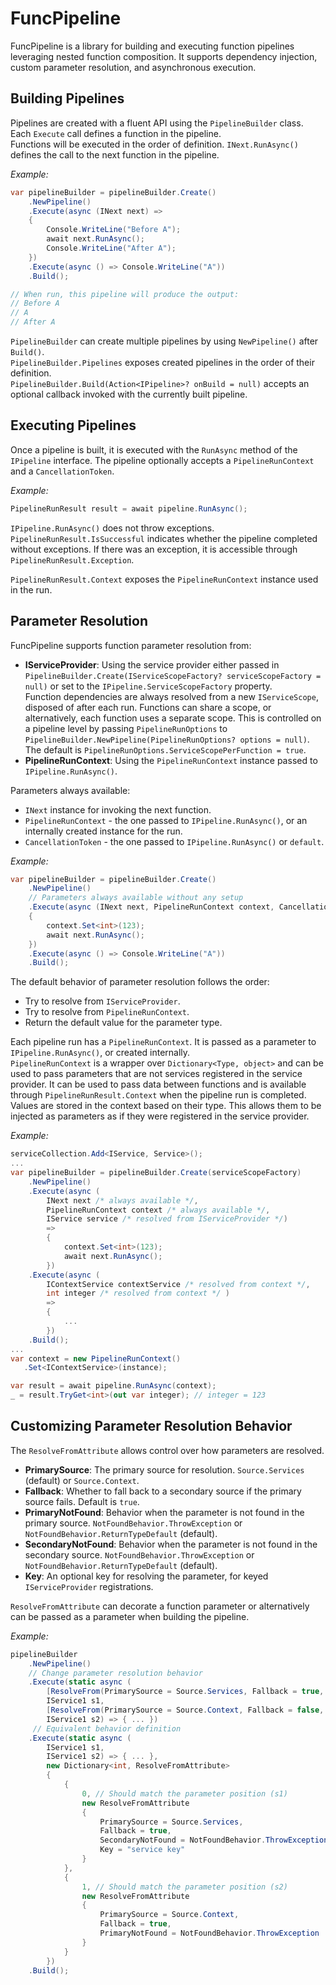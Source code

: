 # FuncPipeline

FuncPipeline is a library for building and executing function pipelines leveraging nested function composition. It supports dependency injection, custom parameter resolution, and asynchronous execution.

## Building Pipelines

Pipelines are created with a fluent API using the `PipelineBuilder` class.  
Each `Execute` call defines a function in the pipeline.  
Functions will be executed in the order of definition. `INext.RunAsync()` defines the call to the next function in the pipeline.

*Example:*
```csharp
var pipelineBuilder = pipelineBuilder.Create()
    .NewPipeline()
    .Execute(async (INext next) =>
    {
        Console.WriteLine("Before A");
        await next.RunAsync();
        Console.WriteLine("After A");
    })
    .Execute(async () => Console.WriteLine("A"))
    .Build();

// When run, this pipeline will produce the output:
// Before A
// A
// After A
```

`PipelineBuilder` can create multiple pipelines by using `NewPipeline()` after `Build()`.   
`PipelineBuilder.Pipelines` exposes created pipelines in the order of their definition.  
`PipelineBuilder.Build(Action<IPipeline>? onBuild = null)` accepts an optional callback invoked with the currently built pipeline.

## Executing Pipelines  

Once a pipeline is built, it is executed with the `RunAsync` method of the `IPipeline` interface. The pipeline optionally accepts a `PipelineRunContext` and a `CancellationToken`.  

*Example:*
```csharp
PipelineRunResult result = await pipeline.RunAsync();
```

`IPipeline.RunAsync()` does not throw exceptions.  
`PipelineRunResult.IsSuccessful` indicates whether the pipeline completed without exceptions. If there was an exception, it is accessible through `PipelineRunResult.Exception`.  

`PipelineRunResult.Context` exposes the `PipelineRunContext` instance used in the run.

## Parameter Resolution  

FuncPipeline supports function parameter resolution from:  
- **IServiceProvider**: Using the service provider either passed in `PipelineBuilder.Create(IServiceScopeFactory? serviceScopeFactory = null)` or set to the `IPipeline.ServiceScopeFactory` property.  
Function dependencies are always resolved from a new `IServiceScope`, disposed of after each run. Functions can share a scope, or alternatively, each function uses a separate scope. This is controlled on a pipeline level by passing `PipelineRunOptions` to `PipelineBuilder.NewPipeline(PipelineRunOptions? options = null)`.  
The default is `PipelineRunOptions.ServiceScopePerFunction = true`.
- **PipelineRunContext**: Using the `PipelineRunContext` instance passed to `IPipeline.RunAsync()`.

Parameters always available:
- `INext` instance for invoking the next function.
- `PipelineRunContext` - the one passed to `IPipeline.RunAsync()`, or an internally created instance for the run. 
- `CancellationToken` - the one passed to `IPipeline.RunAsync()` or `default`.

*Example:*
```csharp
var pipelineBuilder = pipelineBuilder.Create()
    .NewPipeline()
    // Parameters always available without any setup
    .Execute(async (INext next, PipelineRunContext context, CancellationToken ct) =>
    {
        context.Set<int>(123);
        await next.RunAsync();
    })
    .Execute(async () => Console.WriteLine("A"))
    .Build();
```

The default behavior of parameter resolution follows the order:
- Try to resolve from `IServiceProvider`.
- Try to resolve from `PipelineRunContext`.
- Return the default value for the parameter type.

Each pipeline run has a `PipelineRunContext`. It is passed as a parameter to `IPipeline.RunAsync()`, or created internally.  
`PipelineRunContext` is a wrapper over `Dictionary<Type, object>` and can be used to pass parameters that are not services registered in the service provider. It can be used to pass data between functions and is available through `PipelineRunResult.Context` when the pipeline run is completed.  
Values are stored in the context based on their type. This allows them to be injected as parameters as if they were registered in the service provider.  

*Example:*
```csharp
serviceCollection.Add<IService, Service>();
...
var pipelineBuilder = pipelineBuilder.Create(serviceScopeFactory)
    .NewPipeline()
    .Execute(async (
        INext next /* always available */, 
        PipelineRunContext context /* always available */,
        IService service /* resolved from IServiceProvider */) 
        =>
        {
            context.Set<int>(123); 
            await next.RunAsync();
        })    
    .Execute(async (
        IContextService contextService /* resolved from context */,
        int integer /* resolved from context */ )  
        => 
        {
            ...
        })
    .Build();
...
var context = new PipelineRunContext()
   .Set<IContextService>(instance);

var result = await pipeline.RunAsync(context);
_ = result.TryGet<int>(out var integer); // integer = 123
```

## Customizing Parameter Resolution Behavior

The `ResolveFromAttribute` allows control over how parameters are resolved. 
- **PrimarySource**: The primary source for resolution. `Source.Services` (default) or `Source.Context`.
- **Fallback**: Whether to fall back to a secondary source if the primary source fails. Default is `true`.
- **PrimaryNotFound**: Behavior when the parameter is not found in the primary source. `NotFoundBehavior.ThrowException` or `NotFoundBehavior.ReturnTypeDefault` (default).
- **SecondaryNotFound**: Behavior when the parameter is not found in the secondary source.  `NotFoundBehavior.ThrowException` or `NotFoundBehavior.ReturnTypeDefault` (default).
- **Key**: An optional key for resolving the parameter, for keyed `IServiceProvider` registrations.

`ResolveFromAttribute` can decorate a function parameter or alternatively can be passed as a parameter when building the pipeline.

*Example:*
```csharp
pipelineBuilder
    .NewPipeline()
    // Change parameter resolution behavior
    .Execute(static async (
        [ResolveFrom(PrimarySource = Source.Services, Fallback = true, SecondaryNotFound = NotFoundBehavior.ThrowException, Key = "service key")] 
        IService1 s1,
        [ResolveFrom(PrimarySource = Source.Context, Fallback = false, PrimaryNotFound = NotFoundBehavior.ThrowException)] 
        IService1 s2) => { ... })
     // Equivalent behavior definition    
    .Execute(static async (
        IService1 s1,
        IService1 s2) => { ... },
        new Dictionary<int, ResolveFromAttribute>
        {
            { 
                0, // Should match the parameter position (s1)
                new ResolveFromAttribute
                {
                    PrimarySource = Source.Services,
                    Fallback = true,
                    SecondaryNotFound = NotFoundBehavior.ThrowException,
                    Key = "service key"
                }
            },
            { 
                1, // Should match the parameter position (s2)
                new ResolveFromAttribute
                {
                    PrimarySource = Source.Context,
                    Fallback = true,
                    PrimaryNotFound = NotFoundBehavior.ThrowException
                }
            }            
        })
    .Build();
```
